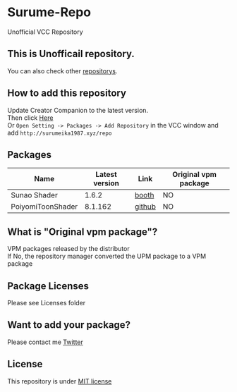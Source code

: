 # Surume-Repo
Unofficial VCC Repository

## This is Unofficail repository.
You can also check other [repositorys](/RepositoryList.md).

## How to add this repository
Update Creator Companion to the latest version.  
Then click [Here](http://surumeika1987.xyz/add)  
Or `Open Setting -> Packages -> Add Repository` in the VCC window and add `http://surumeika1987.xyz/repo`

## Packages

| Name | Latest version | Link | Original vpm package |
| ------------ | ------------- | --- | --- |
| Sunao Shader | 1.6.2 | [booth](https://booth.pm/ja/items/1723985) | NO |
| PoiyomiToonShader | 8.1.162 | [github](https://github.com/poiyomi/PoiyomiToonShader) | NO |

## What is "Original vpm package"?
VPM packages released by the distributor  
If No, the repository manager converted the UPM package to a VPM package

## Package Licenses
Please see Licenses folder

## Want to add your package?
Please contact me [Twitter](https://twitter.com/surumeika_vr)

## License
This repository is under [MIT license](https://en.wikipedia.org/wiki/MIT_License)
